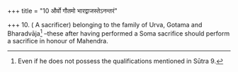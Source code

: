 +++
title = "10 और्वो गौतमो भारद्वाजस्तेऽनन्तरं"

+++
10. ( A sacrificer) belonging to the family of Urva, Gotama and Bharadvāja[^1] –these after having performed a Soma sacrifice should perform a sacrifice in honour of Mahendra.  

[^1]: Even if he does not possess the qualifications mentioned in Sūtra 9.  
